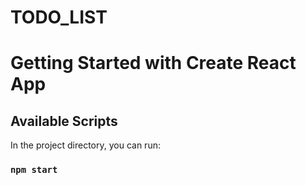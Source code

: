 # TODO_LIST
# Getting Started with Create React App


## Available Scripts

In the project directory, you can run:

### `npm start`


